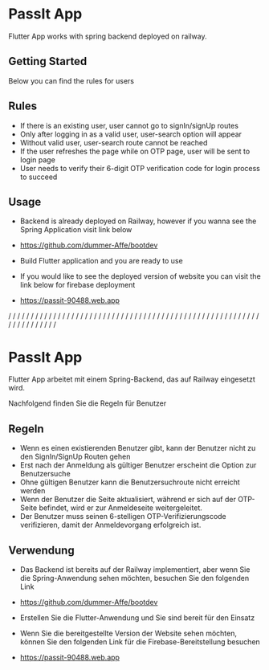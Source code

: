# PassIt App

Flutter App works with spring backend deployed on railway.

## Getting Started

Below you can find the rules for users

## Rules

- If there is an existing user, user cannot go to signIn/signUp routes
- Only after logging in as a valid user, user-search option will appear
- Without valid user, user-search route cannot be reached
- If the user refreshes the page while on OTP page, user will be sent to login page
- User needs to verify their 6-digit OTP verification code for login process to succeed

## Usage

- Backend is already deployed on Railway, however if you wanna see the Spring Application visit link below
- https://github.com/dummer-Affe/bootdev
  
- Build Flutter application and you are ready to use
  
- If you would like to see the deployed version of website you can visit the link below for firebase deployment
- https://passit-90488.web.app 

/  /  /  /  /  /  /  /  /  /  /  /  /  /  /  /  /  /  /  /  /  /  /  /  /  /  /  /  /  /  /  /  /  /  /  /  /  /  /  /  /  /  /  /  /  /  /  /  /  /  /  /  /  /  /  /  /  /  /  /  /  /  /  /  /  /  /

# PassIt App

Flutter App arbeitet mit einem Spring-Backend, das auf Railway eingesetzt wird.

Nachfolgend finden Sie die Regeln für Benutzer

## Regeln

- Wenn es einen existierenden Benutzer gibt, kann der Benutzer nicht zu den SignIn/SignUp Routen gehen
- Erst nach der Anmeldung als gültiger Benutzer erscheint die Option zur Benutzersuche
- Ohne gültigen Benutzer kann die Benutzersuchroute nicht erreicht werden
- Wenn der Benutzer die Seite aktualisiert, während er sich auf der OTP-Seite befindet, wird er zur Anmeldeseite weitergeleitet.
- Der Benutzer muss seinen 6-stelligen OTP-Verifizierungscode verifizieren, damit der Anmeldevorgang erfolgreich ist.

## Verwendung

- Das Backend ist bereits auf der Railway implementiert, aber wenn Sie die Spring-Anwendung sehen möchten, besuchen Sie den folgenden Link

- https://github.com/dummer-Affe/bootdev

- Erstellen Sie die Flutter-Anwendung und Sie sind bereit für den Einsatz

- Wenn Sie die bereitgestellte Version der Website sehen möchten, können Sie den folgenden Link für die Firebase-Bereitstellung besuchen

- https://passit-90488.web.app

